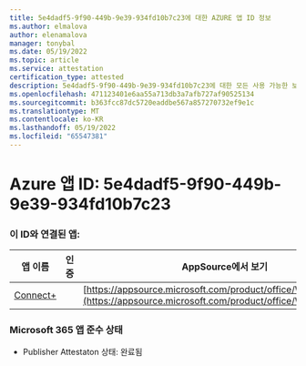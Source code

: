 ```yaml
---
title: 5e4dadf5-9f90-449b-9e39-934fd10b7c23에 대한 AZURE 앱 ID 정보
ms.author: elmalova
author: elenamalova
manager: tonybal
ms.date: 05/19/2022
ms.topic: article
ms.service: attestation
certification_type: attested
description: 5e4dadf5-9f90-449b-9e39-934fd10b7c23에 대한 모든 사용 가능한 보안 및 규정 준수 정보입니다.
ms.openlocfilehash: 471123401e6aa55a713db3a7afb727af90525134
ms.sourcegitcommit: b363fcc87dc5720eaddbe567a857270732ef9e1c
ms.translationtype: MT
ms.contentlocale: ko-KR
ms.lasthandoff: 05/19/2022
ms.locfileid: "65547381"
---
```

# <a name="azure-app-id-5e4dadf5-9f90-449b-9e39-934fd10b7c23"></a>Azure 앱 ID: 5e4dadf5-9f90-449b-9e39-934fd10b7c23


### <a name="apps-associated-with-this-id"></a>이 ID와 연결된 앱:
| **앱 이름** | **인증** | **AppSource에서 보기** |
|--------------|---------------|-----------------------|
| [Connect+](../forward/WA200002611.md) |  | [https://appsource.microsoft.com/product/office/WA200002611](https://appsource.microsoft.com/product/office/WA200002611) |

### <a name="microsoft-365-app-compliance-status"></a>Microsoft 365 앱 준수 상태
- Publisher Attestaton 상태: 완료됨
